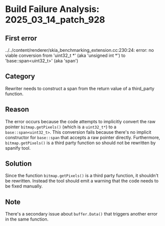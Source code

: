 # Build Failure Analysis: 2025_03_14_patch_928

## First error

../../content/renderer/skia_benchmarking_extension.cc:230:24: error: no viable conversion from 'uint32_t *' (aka 'unsigned int *') to 'base::span<uint32_t>' (aka 'span<unsigned int>')

## Category
Rewriter needs to construct a span from the return value of a third_party function.

## Reason
The error occurs because the code attempts to implicitly convert the raw pointer `bitmap.getPixels()` (which is a `uint32_t*`) to a `base::span<uint32_t>`. This conversion fails because there's no implicit constructor for `base::span` that accepts a raw pointer directly. Furthermore, `bitmap.getPixels()` is a third party function so should not be rewritten by spanify tool.

## Solution
Since the function `bitmap.getPixels()` is a third party function, it shouldn't be rewritten. Instead the tool should emit a warning that the code needs to be fixed manually.

## Note
There's a secondary issue about `buffer.Data()` that triggers another error in the same function.